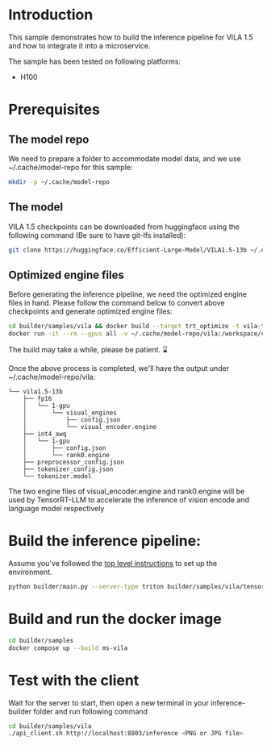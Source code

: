 # Introduction

This sample demonstrates how to build the inference pipeline for VILA 1.5 and how to integrate it into a microservice.

The sample has been tested on following platforms:
- H100

# Prerequisites

## The model repo

We need to prepare a folder to accommodate model data, and we use ~/.cache/model-repo for this sample:

```bash
mkdir -p ~/.cache/model-repo
```

## The model

VILA 1.5 checkpoints can be downloaded from huggingface using the following command (Be sure to have git-lfs installed):

```bash
git clone https://huggingface.co/Efficient-Large-Model/VILA1.5-13b ~/.cache/model-repo/vila1.5-13b
```

## Optimized engine files

Before generating the inference pipeline, we need the optimized engine files in hand. Please follow the command below to convert above checkpoints and generate optimized engine files:

```bash
cd builder/samples/vila && docker build --target trt_optimize -t vila-trt-optimize .
docker run -it --rm --gpus all -v ~/.cache/model-repo/vila:/workspace/checkpoints/optimized -v ~/.cache/model-repo:/workspace/checkpoints/baseline -e LLM_BATCH_SIZE=8 -e LLM_PRECISION=int4_awq vila-trt-optimize
```

The build may take a while, please be patient. ⌛

Once the above process is completed, we'll have the output under ~/.cache/model-repo/vila:

```
└── vila1.5-13b
    ├── fp16
    │   └── 1-gpu
    │       └── visual_engines
    │           ├── config.json
    │           └── visual_encoder.engine
    ├── int4_awq
    │   └── 1-gpu
    │       ├── config.json
    │       └── rank0.engine
    ├── preprocessor_config.json
    ├── tokenizer_config.json
    └── tokenizer.model
```

The two engine files of visual_encoder.engine and rank0.engine will be used by TensorRT-LLM to accelerate the inference of vision encode and language model respectively

# Build the inference pipeline:

Assume you've followed the [top level instructions](../../../README.md#getting-started) to set up the environment.

```bash
python builder/main.py --server-type triton builder/samples/vila/tensorrt_vila1.5.yaml -a builder/samples/vila/openapi.json -c builder/samples/vila/processors.py -o builder/samples/vila -t
```


# Build and run the docker image

```bash
cd builder/samples
docker compose up --build ms-vila
```

# Test with the client

Wait for the server to start, then open a new terminal in your inference-builder folder and run following command

```bash
cd builder/samples/vila
./api_client.sh http://localhost:8803/inference <PNG or JPG file>
```




